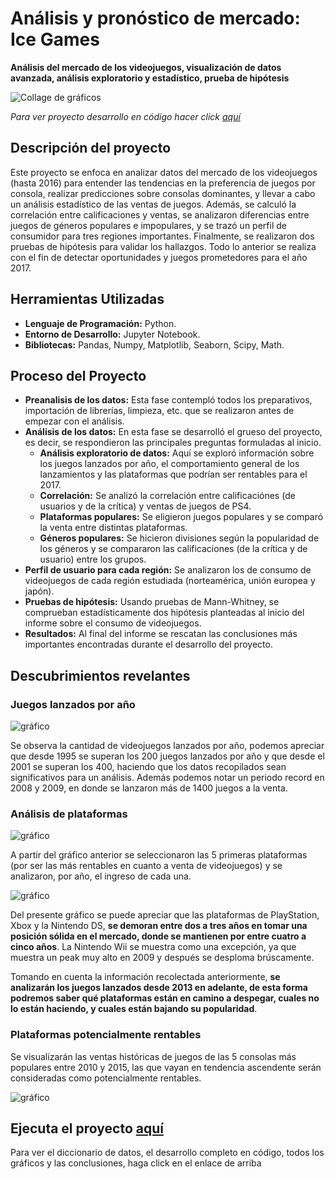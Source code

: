 # Análisis y pronóstico de mercado: Ice Games
__Análisis del mercado de los videojuegos, visualización de datos avanzada, análisis exploratorio y estadístico, prueba de hipótesis__

<image src="https://github.com/BastianLQ/Analisis-de-mercado-Videojuegos/blob/main/Images/banner.png" alt="Collage de gráficos">

_Para ver proyecto desarrollo en código hacer click [aquí](https://portfoliodabastianlopez.on.drv.tw/Portafolio/P6.html)_

## Descripción del proyecto
Este proyecto se enfoca en analizar datos del mercado de los videojuegos (hasta 2016) para entender las tendencias en la preferencia de juegos por consola, realizar predicciones sobre consolas dominantes, y llevar a cabo un análisis estadístico de las ventas de juegos. Además, se calculó la correlación entre calificaciones y ventas, se analizaron diferencias entre juegos de géneros populares e impopulares, y se trazó un perfil de consumidor para tres regiones importantes. Finalmente, se realizaron dos pruebas de hipótesis para validar los hallazgos. Todo lo anterior se realiza con el fin de detectar oportunidades y juegos prometedores para el año 2017.
  
## Herramientas Utilizadas
- __Lenguaje de Programación:__ Python.
- __Entorno de Desarrollo:__ Jupyter Notebook.
- __Bibliotecas:__ Pandas, Numpy, Matplotlib, Seaborn, Scipy, Math.
  
## Proceso del Proyecto
- __Preanalisis de los datos:__ Esta fase contempló todos los preparativos, importación de librerías, limpieza, etc. que se realizaron antes de empezar con el análisis.
- __Análisis de los datos:__ En esta fase se desarrolló el grueso del proyecto, es decir, se respondieron las principales preguntas formuladas al inicio.
  - __Análisis exploratorio de datos:__ Aquí se exploró información sobre los juegos lanzados por año, el comportamiento general de los lanzamientos y las plataformas que podrían ser rentables para el 2017.
  - __Correlación:__ Se analizó la correlación entre calificaciónes (de usuarios y de la crítica) y ventas de juegos de PS4.
  - __Plataformas populares:__ Se eligieron juegos populares y se comparó la venta entre distintas plataformas.
  - __Géneros populares:__ Se hicieron divisiones según la popularidad de los géneros y se compararon las calificaciones (de la crítica y de usuario) entre los grupos.
- __Perfil de usuario para cada región:__ Se analizaron los de consumo de videojuegos de cada región estudiada (norteamérica, unión europea y japón).
- __Pruebas de hipótesis:__ Usando pruebas de Mann-Whitney, se comprueban estadísticamente dos hipótesis planteadas al inicio del informe sobre el consumo de videojuegos.
- __Resultados:__ Al final del informe se rescatan las conclusiones más importantes encontradas durante el desarrollo del proyecto.
  
## Descubrimientos revelantes
### Juegos lanzados por año

<image src="https://github.com/BastianLQ/Analisis-de-mercado-Videojuegos/blob/main/Images/output_38_0.png" alt="gráfico">

Se observa la cantidad de videojuegos lanzados por año, podemos apreciar que desde 1995 se superan los 200 juegos lanzados por año y que desde el 2001 se superan los 400, haciendo que los datos recopilados sean significativos para un análisis. Además podemos notar un periodo record en 2008 y 2009, en donde se lanzaron más de 1400 juegos a la venta.

### Análisis de plataformas

<image src="https://github.com/BastianLQ/Analisis-de-mercado-Videojuegos/blob/main/Images/output_42_0.png" alt="gráfico">

A partir del gráfico anterior se seleccionaron las 5 primeras plataformas (por ser las más rentables en cuanto a venta de videojuegos) y se analizaron, por año, el ingreso de cada una.

<image src="https://github.com/BastianLQ/Analisis-de-mercado-Videojuegos/blob/main/Images/output_44_0.png" alt="gráfico">

Del presente gráfico se puede apreciar que las plataformas de PlayStation, Xbox y la Nintendo DS, __se demoran entre dos a tres años en tomar una posición sólida en el mercado, donde se mantienen por entre cuatro a cinco años__. La Nintendo Wii se muestra como una excepción, ya que muestra un peak muy alto en 2009 y después se desploma brúscamente.

Tomando en cuenta la información recolectada anteriormente, __se analizarán los juegos lanzados desde 2013 en adelante, de esta forma podremos saber qué plataformas están en camino a despegar, cuales no lo están haciendo, y cuales están bajando su popularidad__.

### Plataformas potencialmente rentables
Se visualizarán las ventas históricas de juegos de las 5 consolas más populares entre 2010 y 2015, las que vayan en tendencia ascendente serán consideradas como potencialmente rentables.

<image src="https://github.com/BastianLQ/Analisis-de-mercado-Videojuegos/blob/main/Images/output_52_0.png" alt="gráfico">

## Ejecuta el proyecto [aquí](https://portfoliodabastianlopez.on.drv.tw/Portafolio/P6.html)
Para ver el diccionario de datos, el desarrollo completo en código, todos los gráficos y las conclusiones, haga click en el enlace de arriba
